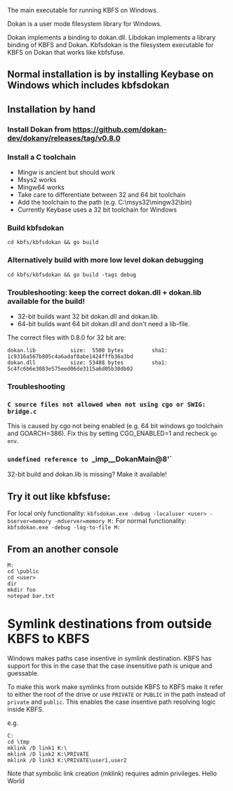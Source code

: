 The main executable for running KBFS on Windows.

Dokan is a user mode filesystem library for Windows.

Dokan implements a binding to dokan.dll.
Libdokan implements a library binding of KBFS and Dokan.
Kbfsdokan is the filesystem executable for KBFS on Dokan that works like kbfsfuse.

## Normal installation is by installing Keybase on Windows which includes kbfsdokan

## Installation by hand

### Install Dokan from https://github.com/dokan-dev/dokany/releases/tag/v0.8.0

### Install a C toolchain

+ Mingw is ancient but should work
+ Msys2 works
+ Mingw64 works
+ Take care to differentiate between 32 and 64 bit toolchain
+ Add the toolchain to the path (e.g. C:\msys32\mingw32\bin)
+ Currently Keybase uses a 32 bit toolchain for Windows

### Build kbfsdokan

```cd kbfs/kbfsdokan && go build```

### Alternatively build with more low level dokan debugging

```cd kbfs/kbfsdokan && go build -tags debug```

### Troubleshooting: keep the correct dokan.dll + dokan.lib available for the build!

+ 32-bit builds want 32 bit dokan.dll and dokan.lib.
+ 64-bit builds want 64 bit dokan.dll and don't need a lib-file.

The correct files with 0.8.0 for 32 bit are:

```
dokan.lib           size:  5500 bytes         sha1: 1c9316a567b805c4a6adaf0abe1424fffb36a3bd
dokan.dll           size: 53488 bytes         sha1: 5c4fc6b6e3083e575eed06de3115a6d05b30db02
```

### Troubleshooting

### `C source files not allowed when not using cgo or SWIG: bridge.c`

This is caused by cgo not being enabled (e.g. 64 bit windows go toolchain and GOARCH=386).
Fix this by setting CGO_ENABLED=1 and recheck `go env`.

### `undefined reference to `_imp__DokanMain@8'`

32-bit build and dokan.lib is missing? Make it available!

## Try it out like kbfsfuse:

For local only functionality:
```kbfsdokan.exe -debug -localuser <user> -bserver=memory -mdserver=memory M:```
For normal functionality:
```kbfsdokan.exe -debug -log-to-file M:```

## From an another console

```
M:
cd \public
cd <user>
dir
mkdir foo
notepad bar.txt
```

# Symlink destinations from outside KBFS to KBFS

Windows makes paths case insentive in symlink destination. KBFS has
support for this in the case that the case insensitive path is unique
and guessable.

To make this work make symlinks from outside KBFS to KBFS make it refer
to either the root of the drive or use `PRIVATE` or `PUBLIC` in the path
instead of `private` and `public`. This enables the case insentive path
resolving logic inside KBFS.

e.g.
```
C:
cd \tmp
mklink /D link1 K:\
mklink /D link2 K:\PRIVATE
mklink /D link3 K:\PRIVATE\user1,user2
```

Note that symbolic link creation (mklink) requires admin privileges.
Hello World
